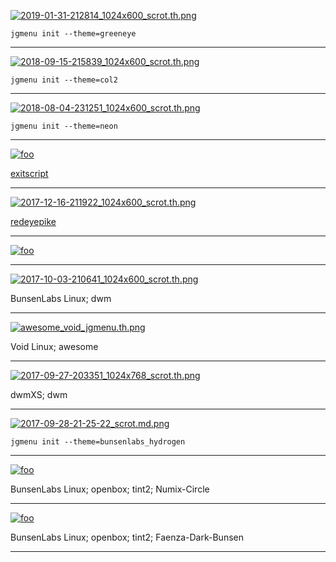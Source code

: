 [![2019-01-31-212814_1024x600_scrot.th.png](https://cdn.scrot.moe/images/2019/01/31/2019-01-31-212814_1024x600_scrot.th.png)](https://cdn.scrot.moe/images/2019/01/31/2019-01-31-212814_1024x600_scrot.png)

    jgmenu init --theme=greeneye

---

[![2018-09-15-215839_1024x600_scrot.th.png](https://cdn.scrot.moe/images/2018/09/15/2018-09-15-215839_1024x600_scrot.th.png)](https://cdn.scrot.moe/images/2018/09/15/2018-09-15-215839_1024x600_scrot.png)

    jgmenu init --theme=col2

---

[![2018-08-04-231251_1024x600_scrot.th.png](https://cdn.scrot.moe/images/2018/08/05/2018-08-04-231251_1024x600_scrot.th.png)](https://cdn.scrot.moe/images/2018/08/05/2018-08-04-231251_1024x600_scrot.png)

    jgmenu init --theme=neon

---

[![foo](https://i.imgur.com/CEbWtFjt.png)](https://i.imgur.com/CEbWtFj.png)

[exitscript](exitscript.html)

---

[![2017-12-16-211922_1024x600_scrot.th.png](https://cdn.scrot.moe/images/2017/12/16/2017-12-16-211922_1024x600_scrot.th.png)](https://cdn.scrot.moe/images/2017/12/16/2017-12-16-211922_1024x600_scrot.png)

[redeyepike](redeyepike.html)

---

[![foo](https://i.imgur.com/aKHlZ0Wt.png)](https://i.imgur.com/aKHlZ0W.png)

---

[![2017-10-03-210641_1024x600_scrot.th.png](https://cdn.scrot.moe/images/2017/10/03/2017-10-03-210641_1024x600_scrot.th.png)](https://cdn.scrot.moe/images/2017/10/03/2017-10-03-210641_1024x600_scrot.png)

BunsenLabs Linux; dwm

---

[![awesome_void_jgmenu.th.png](https://cdn.scrot.moe/images/2018/01/03/awesome_void_jgmenu.th.png)](https://cdn.scrot.moe/images/2018/01/03/awesome_void_jgmenu.png)

Void Linux; awesome

---

[![2017-09-27-203351_1024x768_scrot.th.png](https://cdn.scrot.moe/images/2017/09/27/2017-09-27-203351_1024x768_scrot.th.png)](https://cdn.scrot.moe/images/2017/09/27/2017-09-27-203351_1024x768_scrot.png)

dwmXS; dwm

---

[![2017-09-28-21-25-22_scrot.md.png](https://cdn.scrot.moe/images/2017/09/28/2017-09-28-21-25-22_scrot.th.png)](https://scrot.moe/image/6Lw7n)

    jgmenu init --theme=bunsenlabs_hydrogen

---

[![foo](http://i.imgur.com/yq9cK5It.png)](http://i.imgur.com/yq9cK5I.png)

BunsenLabs Linux; openbox; tint2; Numix-Circle

---

[![foo](http://i.imgur.com/SjlU8S6t.png)](http://i.imgur.com/SjlU8S6.png)

BunsenLabs Linux; openbox; tint2; Faenza-Dark-Bunsen

---
